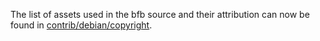 The list of assets used in the bfb source and their attribution can now be found in [contrib/debian/copyright](../contrib/debian/copyright).

